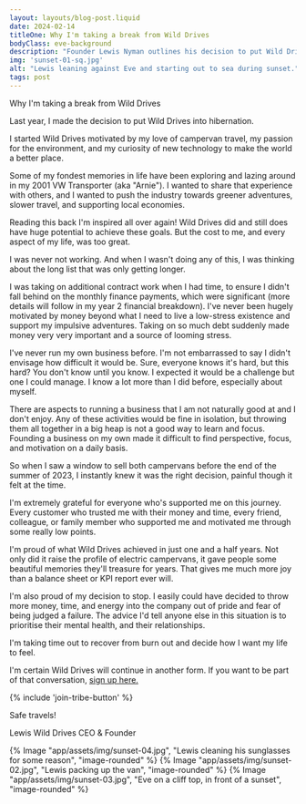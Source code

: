 ```yaml
---
layout: layouts/blog-post.liquid
date: 2024-02-14
titleOne: Why I'm taking a break from Wild Drives
bodyClass: eve-background
description: "Founder Lewis Nyman outlines his decision to put Wild Drives into hibernation"
img: 'sunset-01-sq.jpg'
alt: "Lewis leaning against Eve and starting out to sea during sunset."
tags: post
---
```



<div class="grid-container align-items-stretch margin-spacing-a">
<div class="grid-container__item-span-4">

Why I'm taking a break from Wild Drives

Last year, I made the decision to put Wild Drives into hibernation.

I started Wild Drives motivated by my love of campervan travel, my passion for the environment, and my curiosity of new technology to make the world a better place.

Some of my fondest memories in life have been exploring and lazing around in my 2001 VW Transporter (aka "Arnie"). I wanted to share that experience with others, and I wanted to push the industry towards greener adventures, slower travel, and supporting local economies.

Reading this back I'm inspired all over again! Wild Drives did and still does have huge potential to achieve these goals. But the cost to me, and every aspect of my life, was too great.

I was never not working. And when I wasn't doing any of this, I was thinking about the long list that was only getting longer.

I was taking on additional contract work when I had time, to ensure I didn't fall behind on the monthly finance payments, which were significant (more details will follow in my year 2 financial breakdown). I've never been hugely motivated by money beyond what I need to live a low-stress existence and support my impulsive adventures. Taking on so much debt suddenly made money very very important and a source of looming stress.

I've never run my own business before. I'm not embarrassed to say I didn't envisage how difficult it would be. Sure, everyone knows it's hard, but this hard? You don't know until you know. I expected it would be a challenge but one I could manage. I know a lot more than I did before, especially about myself.

There are aspects to running a business that I am not naturally good at and I don't enjoy. Any of these activities would be fine in isolation, but throwing them all together in a big heap is not a good way to learn and focus. Founding a business on my own made it difficult to find perspective, focus, and motivation on a daily basis.

So when I saw a window to sell both campervans before the end of the summer of 2023, I instantly knew it was the right decision, painful though it felt at the time.

I'm extremely grateful for everyone who's supported me on this journey. Every customer who trusted me with their money and time, every friend, colleague, or family member who supported me and motivated me through some really low points.

I'm proud of what Wild Drives achieved in just one and a half years. Not only did it raise the profile of electric campervans, it gave people some beautiful memories they'll treasure for years. That gives me much more joy than a balance sheet or KPI report ever will.

I'm also proud of my decision to stop. I easily could have decided to throw more money, time, and energy into the company out of pride and fear of being judged a failure. The advice I'd tell anyone else in this situation is to prioritise their mental health, and their relationships.

I'm taking time out to recover from burn out and decide how I want my life to feel.

I'm certain Wild Drives will continue in another form. If you want to be part of that conversation, <a href="/join-wild-drives-tribe">sign up here.</a>

{% include 'join-tribe-button' %}

Safe travels!

Lewis
Wild Drives CEO & Founder 
</div>
<div class="grid-container__item-span-4 flex-container-vertical">
{% Image "app/assets/img/sunset-04.jpg", "Lewis cleaning his sunglasses for some reason", "image-rounded" %}
{% Image "app/assets/img/sunset-02.jpg", "Lewis packing up the van", "image-rounded" %}
{% Image "app/assets/img/sunset-03.jpg", "Eve on a cliff top, in front of a sunset", "image-rounded" %}
</div>
</div>


